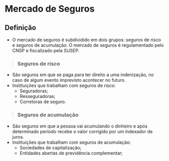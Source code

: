 # Mercado de Seguros

## Definição
- O mercado de seguros é subdividido em dois grupos: seguros de risco e seguros de acumulação. O mercado de seguros é regulamentado pelo CNSP e fiscalizado pela SUSEP.

> ### Seguros de risco
- São seguros em que se paga para ter direito a uma indenização, no caso de algum evento imprevisto acontecer no futuro.
- Instituições que trabalham com seguros de risco:
  - Seguradoras;
  - Resseguradoras;
  - Corretoras de seguro.

> ### Seguros de acumulação
- São seguros em que a pessoa vai acumulando o dinheiro e após determinado período recebe o valor corrigido por um indexador de juros.
- Instituições que trabalham com seguros de acumulação:
  - Sociedades de capitalização;
  - Entidades abertas de previdência complementar;
